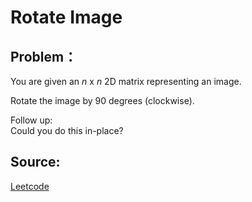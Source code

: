 # Rotate Image

## Problem：

<div class="question-content">
 <p>
 </p>
 <p>
  You are given an
  <i>
   n
  </i>
  x
  <i>
   n
  </i>
  2D matrix representing an image.
 </p>
 <p>
  Rotate the image by 90 degrees (clockwise).
 </p>
 <p>
  Follow up:
  <br/>
  Could you do this in-place?
 </p>
</div>


## Source:
[Leetcode](https://leetcode.com/problems/rotate-image/)
